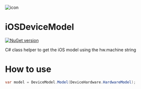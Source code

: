 ![icon](https://github.com/welingtonramos/iOSDeviceModel/blob/master/icon/CPU.png)
# iOSDeviceModel
[![NuGet version](https://badge.fury.io/nu/iOSDeviceModel.svg)](http://badge.fury.io/nu/iOSDeviceModel)

C# class helper to get the iOS model using the hw.machine string



# How to use
```c#
var model = DeviceModel.Model(DeviceHardware.HardwareModel);
```